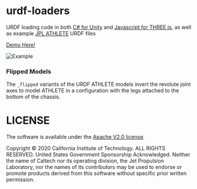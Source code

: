 # urdf-loaders

URDF loading code in both [C# for Unity](./unity/Assets/URDFLoader/) and [Javascript for THREE.js](./javascript/), as well as example [JPL ATHLETE](https://en.wikipedia.org/wiki/ATHLETE) URDF files

[Demo Here!](https://zhuangkechen.github.io/urdf-loaders/javascript/example/bundle/)

![Example](./unity/Assets/docs/asset%20store/all-urdfs.png)

### Flipped Models

The `_flipped` variants of the URDF ATHLETE models invert the revolute joint axes to model ATHLETE in a configuration with the legs attached to the bottom of the chassis.

# LICENSE

The software is available under the [Apache V2.0 license](./LICENSE).

Copyright © 2020 California Institute of Technology. ALL RIGHTS
RESERVED. United States Government Sponsorship Acknowledged.
Neither the name of Caltech nor its operating division, the
Jet Propulsion Laboratory, nor the names of its contributors may be
used to endorse or promote products derived from this software
without specific prior written permission.
